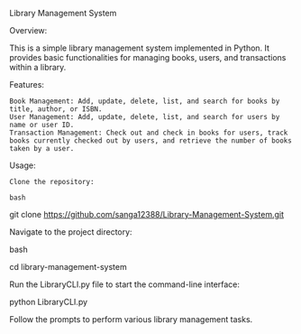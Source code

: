 Library Management System

Overview:

This is a simple library management system implemented in Python. It provides basic functionalities for managing books, users, and transactions within a library.

Features:

    Book Management: Add, update, delete, list, and search for books by title, author, or ISBN.
    User Management: Add, update, delete, list, and search for users by name or user ID.
    Transaction Management: Check out and check in books for users, track books currently checked out by users, and retrieve the number of books taken by a user.

Usage:

    Clone the repository:

    bash

git clone https://github.com/sanga12388/Library-Management-System.git

Navigate to the project directory:

bash

cd library-management-system

Run the LibraryCLI.py file to start the command-line interface:

python LibraryCLI.py

Follow the prompts to perform various library management tasks.
